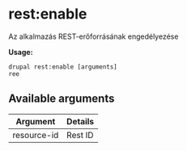 # rest:enable
Az alkalmazás REST-erőforrásának engedélyezése

**Usage:**
```
drupal rest:enable [arguments]
ree
```

## Available arguments
Argument | Details
---------|-------------
resource-id | Rest ID
